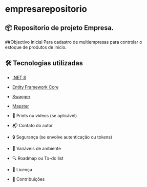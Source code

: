# empresarepositorio

## 📦 Repositorio de projeto Empresa.
##Objectivo inicial 
Para cadastro de multiempresas para controlar o estoque de produtos de início.

## 🛠️ Tecnologias utilizadas

- [.NET 8](https://dotnet.microsoft.com/)
- [Entity Framework Core](https://learn.microsoft.com/en-us/ef/core/)
- [Swagger](https://swagger.io/)
- [Mapster](https://github.com/MapsterMapper/Mapster)

- 📸 Prints ou vídeos (se aplicável)
- 📬 Contato do autor
- 🔒 Segurança (se envolve autenticação ou tokens)
- 🔧 Variáveis de ambiente
- 🔍 Roadmap ou To-do list
- 📑 Licença
- 🧩 Contribuições